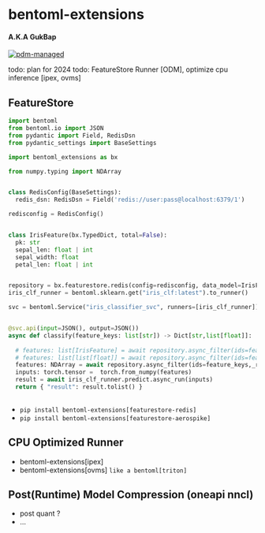 # bentoml-extensions
#### A.K.A GukBap
[![pdm-managed](https://img.shields.io/badge/pdm-managed-blueviolet)](https://pdm-project.org)

todo: plan for 2024
todo: FeatureStore Runner [ODM], optimize cpu inference [ipex, ovms]


## FeatureStore 

~~~Python
import bentoml
from bentoml.io import JSON
from pydantic import Field, RedisDsn
from pydantic_settings import BaseSettings

import bentoml_extensions as bx

from numpy.typing import NDArray


class RedisConfig(BaseSettings):
  redis_dsn: RedisDsn = Field('redis://user:pass@localhost:6379/1')

redisconfig = RedisConfig() 


class IrisFeature(bx.TypedDict, total=False):
  pk: str
  sepal_len: float | int
  sepal_width: float
  petal_len: float | int


repository = bx.featurestore.redis(config=redisconfig, data_model=IrisFeature).to_runner(embedded=True)
iris_clf_runner = bentoml.sklearn.get("iris_clf:latest").to_runner()

svc = bentoml.Service("iris_classifier_svc", runners=[iris_clf_runner])


@svc.api(input=JSON(), output=JSON())
async def classify(feature_keys: list[str]) -> Dict[str,list[float]]:
  
  # features: list[IrisFeature] = await repository.async_filter(ids=feature_keys)
  # features: list[list[float]] = await repository.async_filter(ids=feature_keys,_nokey=True)
  features: NDArray = await repository.async_filter(ids=feature_keys,_return_np=True)
  inputs: torch.tensor =  torch.from_numpy(features)
  result = await iris_clf_runner.predict.async_run(inputs)
  return { "result": result.tolist() }
  

~~~

* `pip install bentoml-extensions[featurestore-redis]`
* `pip install bentoml-extensions[featurestore-aerospike]`


## CPU Optimized Runner
  * bentoml-extensions[ipex]
  * bentoml-extensions[ovms] `like a bentoml[triton]`



## Post(Runtime) Model Compression (oneapi nncl)
  * post quant ?
  * ...